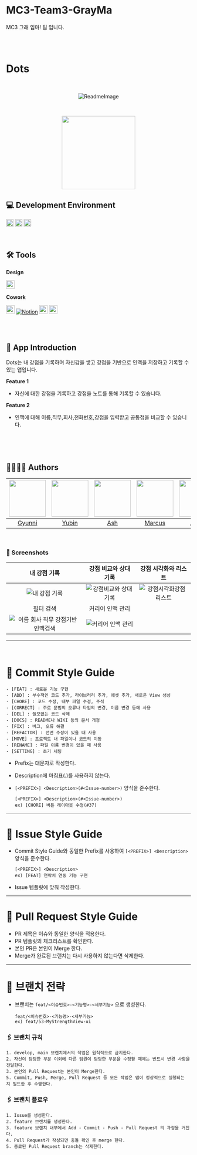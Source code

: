 # MC3-Team3-GrayMa
MC3 그래 임마! 팀 입니다.

<br>

<br>

<div align="leading">
  
# Dots
</div>

<div align="center">
<br>

![ReadmeImage](https://github.com/DeveloperAcademy-POSTECH/MC3-Team3-GrayMa/assets/84852135/4f2592bc-467d-4c47-8d9c-fac9711f3791)

<br>

[<img width = "200" src="https://github-production-user-asset-6210df.s3.amazonaws.com/120548537/251533420-0eb9b31b-8203-48b7-8dcd-3725a8c9da49.png">](https://www.apple.com/kr/store)
  
</div>



## 💻 Development Environment

<img height="20" src="https://img.shields.io/badge/iOS-16.0+-lightgray">  <img height="20" src="https://img.shields.io/badge/Xcode-14.0.1-skyblue">  <img height="20" src="https://img.shields.io/badge/Swift-5.7.1-orange"> 
<br>

<br>
  
## 🛠️ Tools
**Design**  
  
<img height="23" src="https://img.shields.io/badge/Figma-F24E1E?style=flat-square&logo=Figma&logoColor=white"/>  

**Cowork**  

<img height="23" src="https://img.shields.io/badge/GitHub-181717?style=flat-square&logo=GitHub&logoColor=white"/> [![Notion](https://img.shields.io/badge/Notion-FFFFFF?style=flat-square&logo=Notion&logoColor=black)](https://www.notion.so/MC3-70503eff657d443ab7c226662d992bc9)
  <img height="23" src="https://img.shields.io/badge/Miro-F2CA02?style=flat-square&logo=Miro&logoColor=black"/>
<img height="23" src="https://img.shields.io/badge/Figma-F24E1E?style=flat-square&logo=Figma&logoColor=white"/>  

<br>

<br>

## 📑 App Introduction

  Dots는 내 강점을 기록하며 자신감을 쌓고 강점을 기반으로 인맥을 저장하고 기록할 수 있는 앱입니다.


**Feature 1**  
- 자신에 대한 강점을 기록하고 강점을 노트를 통해 기록할 수 있습니다.

**Feature 2**
- 인맥에 대해 이름,직무,회사,전화번호,강점을 입력받고 공통점을 비교할 수 있습니다.

<br>

<br>
  


<br>

## 👩‍💻🧑‍💻 Authors


|[<img src="https://github.com/seunggyun-jeong.png" width="100px">](https://github.com/seunggyun-jeong)|[<img src="https://github.com/up-ub.png" width="100px">](https://github.com/up-ub)|[<img src="https://github.com/chaen805.png" width="100px">](https://github.com/chaen805)|[<img src="https://github.com/Medi0202.png" width="100px">](https://github.com/Medi0202)|[<img src="https://github.com/HIBAR97.png" width="100px">](https://github.com/HIBAR97)|[<img src="https://github.com/kdb1217.png" width="100px">](https://github.com/kdb1217)|  
|:----:|:----:|:----:|:----:|:----:|:----:|
|[Gyunni](https://github.com/seunggyun-jeong)|[Yubin](https://github.com/up-ub)|[Ash](https://github.com/chaen805)|[Marcus](https://github.com/Medi0202)|[Andy](https://github.com/HIBAR973)|[Rash](https://github.com/kdb1217)|
<br>


 ### 📱 Screenshots
|내 강점 기록|강점 비교와 상대 기록|강점 시각화와 리스트|
|:-:|:-:|:-:|
|![ 내 강점 기록](https://github.com/DeveloperAcademy-POSTECH/MC3-Team3-GrayMa/assets/84852135/7fcd5b21-3b96-42ad-8af5-0dd9302e3926)|![강점비교와 상대 기록](https://github.com/DeveloperAcademy-POSTECH/MC3-Team3-GrayMa/assets/84852135/b24fc5f8-4176-47c9-8356-6acd246bfdec)|![강점시각화강점리스트](https://github.com/DeveloperAcademy-POSTECH/MC3-Team3-GrayMa/assets/84852135/fe7b1427-9f59-4006-8c61-d4bc6755277b)|
|필터 검색|커리어 인맥 관리|
|![이름 회사 직무 강점기반 인맥검색](https://github.com/DeveloperAcademy-POSTECH/MC3-Team3-GrayMa/assets/84852135/dfdd0391-fb1e-4c5d-b6d2-bbbb3444d2b7)|![커리어 인맥 관리](https://github.com/DeveloperAcademy-POSTECH/MC3-Team3-GrayMa/assets/84852135/c032bc7f-4b1e-44f4-8f0b-3ca204d98f84)

---
<br>



# 📌 Commit Style Guide

```
- [FEAT] : 새로운 기능 구현
- [ADD] : 부수적인 코드 추가, 라이브러리 추가, 에셋 추가, 새로운 View 생성
- [CHORE] : 코드 수정, 내부 파일 수정, 주석
- [CORRECT] : 주로 문법의 오류나 타입의 변경, 이름 변경 등에 사용
- [DEL] : 쓸모없는 코드 삭제
- [DOCS] : README나 WIKI 등의 문서 개정
- [FIX] : 버그, 오류 해결
- [REFACTOR] : 전면 수정이 있을 때 사용
- [MOVE] : 프로젝트 내 파일이나 코드의 이동
- [RENAME] : 파일 이름 변경이 있을 때 사용
- [SETTING] : 초기 세팅
```

- Prefix는 대문자로 작성한다.
- Description에 마침표(.)를 사용하지 않는다.
- `[<PREFIX>] <Description>(#<Issue-number>)` 양식을 준수한다.
    
    ```
    [<PREFIX>] <Description>(#<Issue-number>)
    ex) [CHORE] 버튼 레이아웃 수정(#37)
    ```
    

---

# 📌 Issue Style Guide

- Commit Style Guide와 동일한 Prefix를 사용하여 `[<PREFIX>] <Description>` 양식을 준수한다.
    
    ```
    [<PREFIX>] <Description>
    ex) [FEAT] 연락처 연동 기능 구현
    ```
    
- Issue 템플릿에 맞춰 작성한다.

---

# 📌 Pull Request Style Guide

- PR 제목은 이슈와 동일한 양식을 적용한다.
- PR 템플릿의 체크리스트를 확인한다.
- 본인 PR은 본인이 Merge 한다.
- Merge가 완료된 브랜치는 다시 사용하지 않는다면 삭제한다.

---

# 📌 브랜치 전략

- 브랜치는 `feat/<이슈번호>-<기능명>-<세부기능>` 으로 생성한다.

  ```
  feat/<이슈번호>-<기능명>-<세부기능>
  ex) feat/53-MyStrengthView-ui
  ```

### 🖇️ 브랜치 규칙

```
1. develop, main 브랜치에서의 작업은 원칙적으로 금지한다.
2. 자신이 담당한 부분 이외에 다른 팀원이 담당한 부분을 수정할 때에는 반드시 변경 사항을 전달한다.
3. 본인의 Pull Request는 본인이 Merge한다.
5. Commit, Push, Merge, Pull Request 등 모든 작업은 앱이 정상적으로 실행되는 지 빌드한 후 수행한다.
```

### 🖇️ 브랜치 플로우

```
1. Issue를 생성한다.
2. feature 브랜치를 생성한다.
3. feature 브랜치 내부에서 Add - Commit - Push - Pull Request 의 과정을 거친다.
4. Pull Request가 작성되면 충돌 확인 후 merge 한다.
5. 종료된 Pull Request branch는 삭제한다.
```
